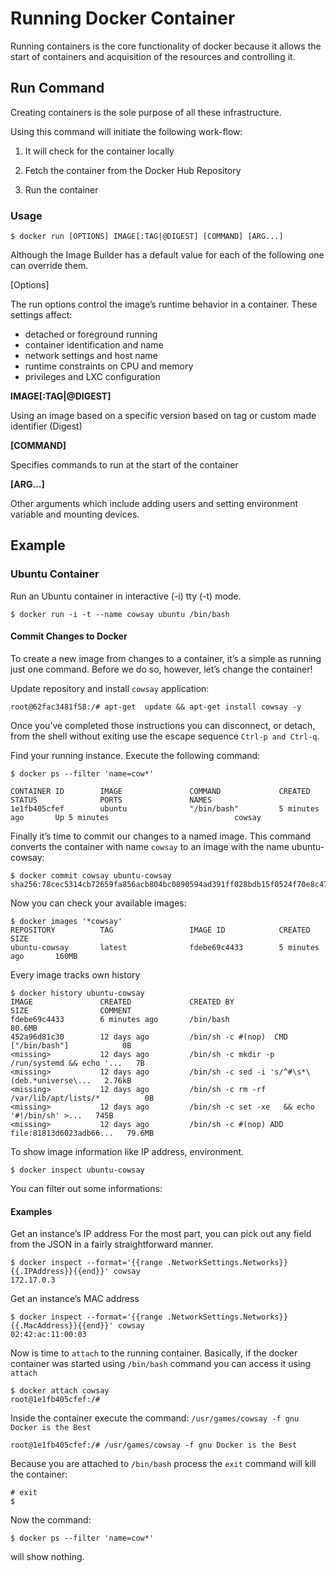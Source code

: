 # Running Docker Container

Running containers is the core functionality of docker because it allows the start of containers and acquisition of the resources and controlling it.

## Run Command

Creating containers is the sole purpose of all these infrastructure.

Using this command will initiate the following work-flow:

  1. It will check for the container locally

  2. Fetch the container from the Docker Hub Repository

  3. Run the container

### Usage

```
$ docker run [OPTIONS] IMAGE[:TAG|@DIGEST] [COMMAND] [ARG...]
```
Although the Image Builder has a default value for each of the following one can override them.

[Options]

The run options control the image’s runtime behavior in a container. These settings affect:

* detached or foreground running
* container identification and name
* network settings and host name
* runtime constraints on CPU and memory
* privileges and LXC configuration

**IMAGE[:TAG|@DIGEST]**

Using an image based on a specific version based on tag or custom made identifier (Digest)

**[COMMAND]**

Specifies commands to run at the start of the container

**[ARG…]**

Other arguments which include adding users and setting environment variable and mounting devices.

## Example

### Ubuntu Container

Run an Ubuntu container in interactive (-i) tty (-t) mode.
```
$ docker run -i -t --name cowsay ubuntu /bin/bash
```

#### Commit Changes to Docker

To create a new image from changes to a container, it’s a simple as running just one command. Before we do so, however, let’s change the container!

Update repository and install `cowsay` application:
```
root@62fac3481f58:/# apt-get  update && apt-get install cowsay -y
```

Once you’ve completed those instructions you can disconnect, or detach, from the shell without
exiting use the escape sequence `Ctrl-p and Ctrl-q`.

Find your running instance. Execute the following command:

```
$ docker ps --filter 'name=cow*'

CONTAINER ID        IMAGE               COMMAND             CREATED             STATUS              PORTS               NAMES
1e1fb405cfef        ubuntu              "/bin/bash"         5 minutes ago       Up 5 minutes                            cowsay

```

Finally it’s time to commit our changes to a named image.
This command converts the container with name `cowsay` to an image with the name ubuntu-cowsay:
```
$ docker commit cowsay ubuntu-cowsay
sha256:78cec5314cb72659fa856acb804bc0890594ad391ff028bdb15f0524f70e8c47
```

Now you can check your available images:
```
$ docker images '*cowsay'
REPOSITORY          TAG                 IMAGE ID            CREATED             SIZE
ubuntu-cowsay       latest              fdebe69c4433        5 minutes ago       160MB
```

Every image tracks own history

```
$ docker history ubuntu-cowsay
IMAGE               CREATED             CREATED BY                                      SIZE                COMMENT
fdebe69c4433        6 minutes ago       /bin/bash                                       80.6MB              
452a96d81c30        12 days ago         /bin/sh -c #(nop)  CMD ["/bin/bash"]            0B                  
<missing>           12 days ago         /bin/sh -c mkdir -p /run/systemd && echo '...   7B                  
<missing>           12 days ago         /bin/sh -c sed -i 's/^#\s*\(deb.*universe\...   2.76kB              
<missing>           12 days ago         /bin/sh -c rm -rf /var/lib/apt/lists/*          0B                  
<missing>           12 days ago         /bin/sh -c set -xe   && echo '#!/bin/sh' >...   745B                
<missing>           12 days ago         /bin/sh -c #(nop) ADD file:81813d6023adb66...   79.6MB              

```

To show image information like IP address, environment.

```
$ docker inspect ubuntu-cowsay
```

You can filter out some informations:

#### Examples
Get an instance’s IP address
For the most part, you can pick out any field from the JSON in a fairly straightforward manner.
```
$ docker inspect --format='{{range .NetworkSettings.Networks}}{{.IPAddress}}{{end}}' cowsay
172.17.0.3
```

Get an instance’s MAC address
```
$ docker inspect --format='{{range .NetworkSettings.Networks}}{{.MacAddress}}{{end}}' cowsay
02:42:ac:11:00:03
```


Now is time to `attach` to the running container. Basically, if the docker container was started using `/bin/bash` command you can access it using `attach`

```
$ docker attach cowsay
root@1e1fb405cfef:/#
```

Inside the container execute the command: `/usr/games/cowsay -f gnu Docker is the Best`

```
root@1e1fb405cfef:/# /usr/games/cowsay -f gnu Docker is the Best

```

Because you are attached to `/bin/bash` process the `exit` command will kill the container:

```
# exit
$
```

Now the command:

```
$ docker ps --filter 'name=cow*'
```

will show nothing.
